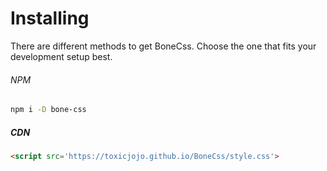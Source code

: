 # Installing

There are different methods to get BoneCss. Choose the one that fits your development setup best.

###### NPM

```bash
npm i -D bone-css
```

##### CDN

```html
<script src='https://toxicjojo.github.io/BoneCss/style.css'>
```
